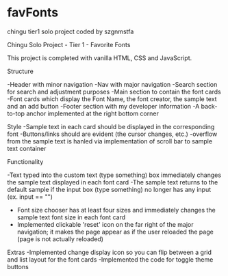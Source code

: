# favFonts
chingu tier1 solo project
coded by szgnmstfa


Chingu Solo Project - Tier 1 - Favorite Fonts

This project is completed with vanilla HTML, CSS and JavaScript.

Structure

-Header with minor navigation
-Nav with major navigation
-Search section for search and adjustment purposes
-Main section to contain the font cards
-Font cards which display the Font Name, the font creator, the sample text and an add button
-Footer section with my developer information
-A back-to-top anchor implemented at the right bottom corner

Style
-Sample text in each card should be displayed in the corresponding font
-Buttons/links should are evident (the cursor changes, etc.)
-overflow from the sample text is hanled via implementation of scroll bar to sample text container

Functionality

-Text typed into the custom text (type something) box immediately changes the sample text displayed in each font card
-The sample text returns to the default sample if the input box (type something) no longer has any input (ex. input == "")
- Font size chooser has at least four sizes and immediately changes the sample text font size in each font card
- Implemented clickable 'reset' icon on the far right of the major navigation; it makes the page appear as if the user reloaded the page (page is not actually reloaded)


Extras
-Implemented change display icon so you can flip between a grid and list layout for the font cards
-Implemented the code for toggle theme buttons


